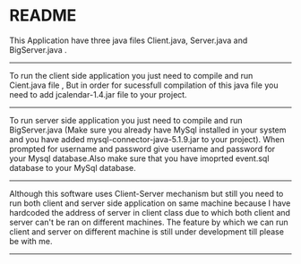 <HTML>
<H1>README</H1>

This Application have three java files Client.java, Server.java 
and BigServer.java .

----------------------------------------------------------------

To run the client side application you just need to compile and 
run Cient.java file , But in order for sucessfull compilation 
of this java file you need to add jcalendar-1.4.jar file to your project.

----------------------------------------------------------------

To run server side application you just need to compile and run
BigServer.java (Make sure you already have MySql installed in 
your system and you have added mysql-connector-java-5.1.9.jar 
to your project). When prompted for username and password give 
username and password for your Mysql database.Also make sure 
that you have imoprted event.sql database to your MySql 
database.

----------------------------------------------------------------

Although this software uses Client-Server mechanism but still
you need to run both client and server side application on same 
machine because I have hardcoded the address of server in 
client class due to which both client and server can't be ran 
on different machines. The feature by which we can run client 
and server on different machine is still under development till 
please be with me. 

----------------------------------------------------------------
</HTML>
